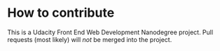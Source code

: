 # How to contribute

This is a Udacity Front End Web Development Nanodegree project. Pull requests (most likely) will _not_ be merged into the project.
